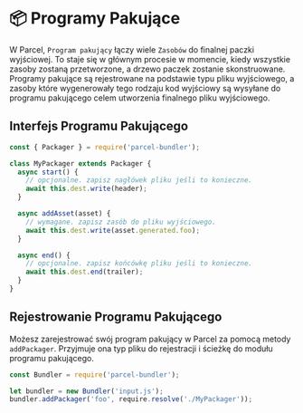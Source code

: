 # 📦 Programy Pakujące

W Parcel, `Program pakujący` łączy wiele `Zasobów` do finalnej paczki wyjściowej. To staje się w głównym procesie w momencie, kiedy wszystkie zasoby zostaną przetworzone, a drzewo paczek zostanie skonstruowane. Programy pakujące są rejestrowane na podstawie typu pliku wyjściowego, a zasoby które wygenerowały tego rodzaju kod wyjściowy są wysyłane do programu pakującego celem utworzenia finalnego pliku wyjściowego.

## Interfejs Programu Pakującego

```javascript
const { Packager } = require('parcel-bundler');

class MyPackager extends Packager {
  async start() {
    // opcjonalne. zapisz nagłówek pliku jeśli to konieczne.
    await this.dest.write(header);
  }

  async addAsset(asset) {
    // wymagane. zapisz zasób do pliku wyjściowego.
    await this.dest.write(asset.generated.foo);
  }

  async end() {
    // opcjonalne. zapisz końcówkę pliku jeśli to konieczne.
    await this.dest.end(trailer);
  }
}
```

## Rejestrowanie Programu Pakującego

Możesz zarejestrować swój program pakujący w Parcel za pomocą metody `addPackager`. Przyjmuje ona typ pliku do rejestracji i ścieżkę do modułu programu pakującego.

```javascript
const Bundler = require('parcel-bundler');

let bundler = new Bundler('input.js');
bundler.addPackager('foo', require.resolve('./MyPackager'));
```
